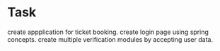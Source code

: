 # Task
create appplication for ticket booking.
create login page using spring concepts.
create multiple verification modules by accepting user data.




